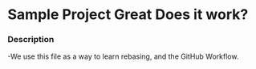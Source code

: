 # Sample Project Great Does it work?


### Description
-We use this file as a way to learn rebasing, and the GitHub Workflow.
